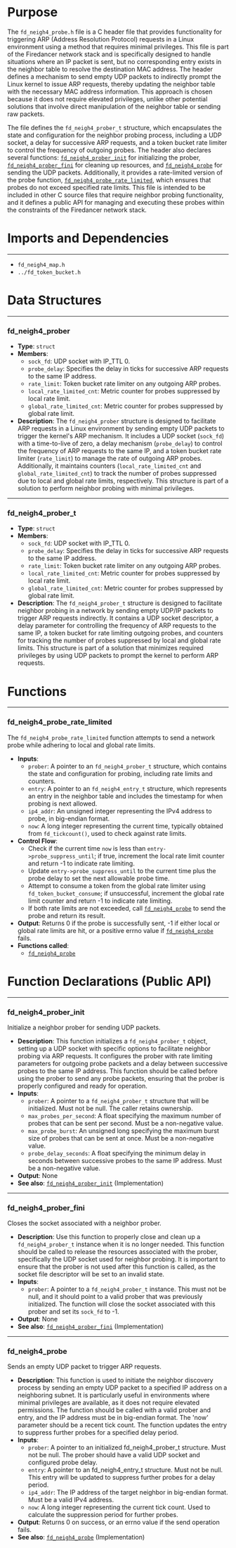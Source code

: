 # Purpose
The `fd_neigh4_probe.h` file is a C header file that provides functionality for triggering ARP (Address Resolution Protocol) requests in a Linux environment using a method that requires minimal privileges. This file is part of the Firedancer network stack and is specifically designed to handle situations where an IP packet is sent, but no corresponding entry exists in the neighbor table to resolve the destination MAC address. The header defines a mechanism to send empty UDP packets to indirectly prompt the Linux kernel to issue ARP requests, thereby updating the neighbor table with the necessary MAC address information. This approach is chosen because it does not require elevated privileges, unlike other potential solutions that involve direct manipulation of the neighbor table or sending raw packets.

The file defines the `fd_neigh4_prober_t` structure, which encapsulates the state and configuration for the neighbor probing process, including a UDP socket, a delay for successive ARP requests, and a token bucket rate limiter to control the frequency of outgoing probes. The header also declares several functions: [`fd_neigh4_prober_init`](#fd_neigh4_prober_init) for initializing the prober, [`fd_neigh4_prober_fini`](#fd_neigh4_prober_fini) for cleaning up resources, and [`fd_neigh4_probe`](#fd_neigh4_probe) for sending the UDP packets. Additionally, it provides a rate-limited version of the probe function, [`fd_neigh4_probe_rate_limited`](#fd_neigh4_probe_rate_limited), which ensures that probes do not exceed specified rate limits. This file is intended to be included in other C source files that require neighbor probing functionality, and it defines a public API for managing and executing these probes within the constraints of the Firedancer network stack.
# Imports and Dependencies

---
- `fd_neigh4_map.h`
- `../fd_token_bucket.h`


# Data Structures

---
### fd\_neigh4\_prober
- **Type**: `struct`
- **Members**:
    - `sock_fd`: UDP socket with IP_TTL 0.
    - `probe_delay`: Specifies the delay in ticks for successive ARP requests to the same IP address.
    - `rate_limit`: Token bucket rate limiter on any outgoing ARP probes.
    - `local_rate_limited_cnt`: Metric counter for probes suppressed by local rate limit.
    - `global_rate_limited_cnt`: Metric counter for probes suppressed by global rate limit.
- **Description**: The `fd_neigh4_prober` structure is designed to facilitate ARP requests in a Linux environment by sending empty UDP packets to trigger the kernel's ARP mechanism. It includes a UDP socket (`sock_fd`) with a time-to-live of zero, a delay mechanism (`probe_delay`) to control the frequency of ARP requests to the same IP, and a token bucket rate limiter (`rate_limit`) to manage the rate of outgoing ARP probes. Additionally, it maintains counters (`local_rate_limited_cnt` and `global_rate_limited_cnt`) to track the number of probes suppressed due to local and global rate limits, respectively. This structure is part of a solution to perform neighbor probing with minimal privileges.


---
### fd\_neigh4\_prober\_t
- **Type**: `struct`
- **Members**:
    - `sock_fd`: UDP socket with IP_TTL 0.
    - `probe_delay`: Specifies the delay in ticks for successive ARP requests to the same IP address.
    - `rate_limit`: Token bucket rate limiter on any outgoing ARP probes.
    - `local_rate_limited_cnt`: Metric counter for probes suppressed by local rate limit.
    - `global_rate_limited_cnt`: Metric counter for probes suppressed by global rate limit.
- **Description**: The `fd_neigh4_prober_t` structure is designed to facilitate neighbor probing in a network by sending empty UDP/IP packets to trigger ARP requests indirectly. It contains a UDP socket descriptor, a delay parameter for controlling the frequency of ARP requests to the same IP, a token bucket for rate limiting outgoing probes, and counters for tracking the number of probes suppressed by local and global rate limits. This structure is part of a solution that minimizes required privileges by using UDP packets to prompt the kernel to perform ARP requests.


# Functions

---
### fd\_neigh4\_probe\_rate\_limited<!-- {{#callable:fd_neigh4_probe_rate_limited}} -->
The `fd_neigh4_probe_rate_limited` function attempts to send a network probe while adhering to local and global rate limits.
- **Inputs**:
    - `prober`: A pointer to an `fd_neigh4_prober_t` structure, which contains the state and configuration for probing, including rate limits and counters.
    - `entry`: A pointer to an `fd_neigh4_entry_t` structure, which represents an entry in the neighbor table and includes the timestamp for when probing is next allowed.
    - `ip4_addr`: An unsigned integer representing the IPv4 address to probe, in big-endian format.
    - `now`: A long integer representing the current time, typically obtained from `fd_tickcount()`, used to check against rate limits.
- **Control Flow**:
    - Check if the current time `now` is less than `entry->probe_suppress_until`; if true, increment the local rate limit counter and return -1 to indicate rate limiting.
    - Update `entry->probe_suppress_until` to the current time plus the probe delay to set the next allowable probe time.
    - Attempt to consume a token from the global rate limiter using `fd_token_bucket_consume`; if unsuccessful, increment the global rate limit counter and return -1 to indicate rate limiting.
    - If both rate limits are not exceeded, call [`fd_neigh4_probe`](fd_neigh4_probe.c.driver.md#fd_neigh4_probe) to send the probe and return its result.
- **Output**: Returns 0 if the probe is successfully sent, -1 if either local or global rate limits are hit, or a positive errno value if [`fd_neigh4_probe`](fd_neigh4_probe.c.driver.md#fd_neigh4_probe) fails.
- **Functions called**:
    - [`fd_neigh4_probe`](fd_neigh4_probe.c.driver.md#fd_neigh4_probe)


# Function Declarations (Public API)

---
### fd\_neigh4\_prober\_init<!-- {{#callable_declaration:fd_neigh4_prober_init}} -->
Initialize a neighbor prober for sending UDP packets.
- **Description**: This function initializes a `fd_neigh4_prober_t` object, setting up a UDP socket with specific options to facilitate neighbor probing via ARP requests. It configures the prober with rate limiting parameters for outgoing probe packets and a delay between successive probes to the same IP address. This function should be called before using the prober to send any probe packets, ensuring that the prober is properly configured and ready for operation.
- **Inputs**:
    - `prober`: A pointer to a `fd_neigh4_prober_t` structure that will be initialized. Must not be null. The caller retains ownership.
    - `max_probes_per_second`: A float specifying the maximum number of probes that can be sent per second. Must be a non-negative value.
    - `max_probe_burst`: An unsigned long specifying the maximum burst size of probes that can be sent at once. Must be a non-negative value.
    - `probe_delay_seconds`: A float specifying the minimum delay in seconds between successive probes to the same IP address. Must be a non-negative value.
- **Output**: None
- **See also**: [`fd_neigh4_prober_init`](fd_neigh4_probe.c.driver.md#fd_neigh4_prober_init)  (Implementation)


---
### fd\_neigh4\_prober\_fini<!-- {{#callable_declaration:fd_neigh4_prober_fini}} -->
Closes the socket associated with a neighbor prober.
- **Description**: Use this function to properly close and clean up a `fd_neigh4_prober_t` instance when it is no longer needed. This function should be called to release the resources associated with the prober, specifically the UDP socket used for neighbor probing. It is important to ensure that the prober is not used after this function is called, as the socket file descriptor will be set to an invalid state.
- **Inputs**:
    - `prober`: A pointer to a `fd_neigh4_prober_t` instance. This must not be null, and it should point to a valid prober that was previously initialized. The function will close the socket associated with this prober and set its `sock_fd` to -1.
- **Output**: None
- **See also**: [`fd_neigh4_prober_fini`](fd_neigh4_probe.c.driver.md#fd_neigh4_prober_fini)  (Implementation)


---
### fd\_neigh4\_probe<!-- {{#callable_declaration:fd_neigh4_probe}} -->
Sends an empty UDP packet to trigger ARP requests.
- **Description**: This function is used to initiate the neighbor discovery process by sending an empty UDP packet to a specified IP address on a neighboring subnet. It is particularly useful in environments where minimal privileges are available, as it does not require elevated permissions. The function should be called with a valid prober and entry, and the IP address must be in big-endian format. The 'now' parameter should be a recent tick count. The function updates the entry to suppress further probes for a specified delay period.
- **Inputs**:
    - `prober`: A pointer to an initialized fd_neigh4_prober_t structure. Must not be null. The prober should have a valid UDP socket and configured probe delay.
    - `entry`: A pointer to an fd_neigh4_entry_t structure. Must not be null. This entry will be updated to suppress further probes for a delay period.
    - `ip4_addr`: The IP address of the target neighbor in big-endian format. Must be a valid IPv4 address.
    - `now`: A long integer representing the current tick count. Used to calculate the suppression period for further probes.
- **Output**: Returns 0 on success, or an errno value if the send operation fails.
- **See also**: [`fd_neigh4_probe`](fd_neigh4_probe.c.driver.md#fd_neigh4_probe)  (Implementation)


